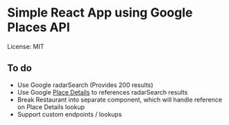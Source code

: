 # Simple React App using Google Places API
License: MIT

## To do
* Use Google radarSearch (Provides 200 results)
* Use Google [Place Details](https://developers.google.com/places/web-service/details) to references radarSearch results
* Break Restaurant into separate component, which will handle reference on Place Details lookup
* Support custom endpoints / lookups